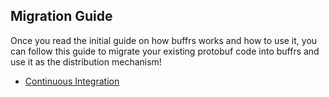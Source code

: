 ## Migration Guide

Once you read the initial guide on how buffrs works and how to use it, you can
follow this guide to migrate your existing protobuf code into buffrs and use
it as the distribution mechanism!

* [Continuous Integration](./continuous-integration.md)
